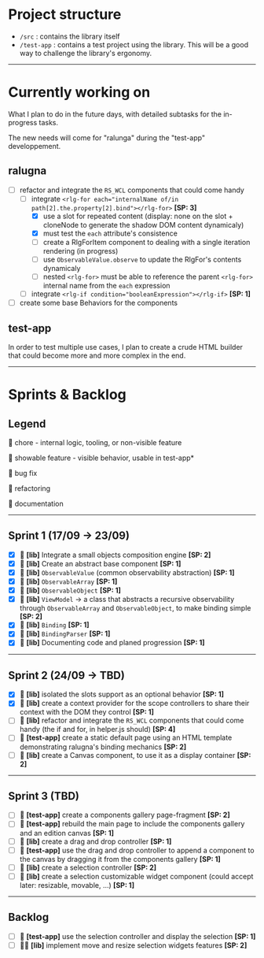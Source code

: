 # Project structure

* `/src` : contains the library itself
* `/test-app` : contains a test project using the library. This will be a good way to challenge the library's ergonomy.

---

# Currently working on

What I plan to do in the future days, with detailed subtasks for the in-progress tasks.

The new needs will come for "ralunga" during the "test-app" developpement.

## ralugna

- [ ] refactor and integrate the `RS_WCL` components that could come handy
    - [ ] integrate `<rlg-for each="internalName of/in path[2].the.property[2].bind"></rlg-for>` **[SP: 3]**
        - [x] use a slot for repeated content (display: none on the slot + cloneNode to generate the shadow DOM content dynamicaly)
        - [x] must test the `each` attribute's consistence
        - [ ] create a RlgForItem component to dealing with a single iteration rendering (in progress)
        - [ ] use `ObservableValue.observe` to update the RlgFor's contents dynamicaly 
        - [ ] nested `<rlg-for>` must be able to reference the parent `<rlg-for>` internal name from the `each` expression
    - [ ] integrate `<rlg-if condition="booleanExpression"></rlg-if>` **[SP: 1]**
- [ ] create some base Behaviors for the components

## test-app

In order to test multiple use cases, I plan to create a crude HTML builder that could become more and more complex in the end.

---

# Sprints & Backlog

## Legend

🧲 chore - internal logic, tooling, or non-visible feature

🧩 showable feature - visible behavior, usable in test-app*

🐛 bug fix

🔧 refactoring

🧾 documentation

---

## Sprint 1 (17/09 → 23/09)

- [x] 🧲 **[lib]** Integrate a small objects composition engine **[SP: 2]**
- [x] 🧲 **[lib]** Create an abstract base component **[SP: 1]**
- [x] 🧲 **[lib]** `ObservableValue` (common observability abstraction) **[SP: 1]**
- [x] 🧲 **[lib]** `ObservableArray` **[SP: 1]**
- [x] 🧲 **[lib]** `ObservableObject` **[SP: 1]**
- [x] 🧲 **[lib]** `ViewModel` → a class that abstracts a recursive observability through `ObservableArray` and `ObservableObject`, to make binding simple **[SP: 2]**
- [x] 🧲 **[lib]** `Binding` **[SP: 1]**
- [x] 🧲 **[lib]** `BindingParser` **[SP: 1]**
- [x] 🧾 **[lib]** Documenting code and planed progression **[SP: 1]**

---

## Sprint 2 (24/09 → TBD)

- [x] 🔧 **[lib]** isolated the slots support as an optional behavior **[SP: 1]**
- [x] 🧲 **[lib]** create a context provider for the scope controllers to share their context with the DOM they control **[SP: 1]**
- [ ] 🧲 **[lib]** refactor and integrate the `RS_WCL` components that could come handy (the if and for, in helper.js should) **[SP: 4]**
- [ ] 🧩 **[test-app]** create a static default page using an HTML template demonstrating ralugna's binding mechanics **[SP: 2]**
- [ ] 🧲 **[lib]** create a Canvas component, to use it as a display container **[SP: 2]**

---

## Sprint 3 (TBD)

- [ ] 🧩 **[test-app]** create a components gallery page-fragment **[SP: 2]**
- [ ] 🧩 **[test-app]** rebuild the main page to include the components gallery and an edition canvas **[SP: 1]**
- [ ] 🧲 **[lib]** create a drag and drop controller **[SP: 1]**
- [ ] 🧩 **[test-app]** use the drag and drop controller to append a component to the canvas by dragging it from the components gallery **[SP: 1]**
- [ ] 🧲 **[lib]** create a selection controller **[SP: 2]**
- [ ] 🧲 **[lib]** create a selection customizable widget component (could accept later: resizable, movable, ...) **[SP: 1]**

---

## Backlog

- [ ] 🧩 **[test-app]** use the selection controller and display the selection **[SP: 1]**
- [ ] 🧲🧩 **[lib]** implement move and resize selection widgets features **[SP: 2]**